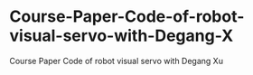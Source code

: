 # Course-Paper-Code-of-robot-visual-servo-with-Degang-X
Course Paper Code of robot visual servo with Degang Xu
